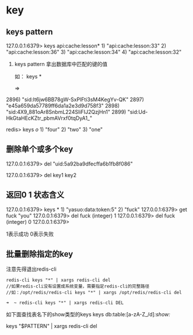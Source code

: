 # key

## keys pattern

127.0.0.1:6379&gt; keys api:cache:lesson\* 1\) "api:cache:lesson:33" 2\) "api:cache:lesson:36" 3\) "api:cache:lesson:34" 4\) "api:cache:lesson:32"

1. keys pattern  拿出数据库中匹配的键的值

   如： keys \*

   =&gt;

2896\) "sid:It6jw6BB78gW-SxPlFti3sM4KegYv-QK" 2897\) "e45a659da57789ff6da1a2e3d9d758f3" 2898\) "sid:4X9_881oAr8SnbmL224SIiFIJ2QzjHn1" 2899\) "sid:Ud-HkGtaHEcKZtr\_pbmAVrxf0tqDyA1_"

redis&gt; keys _o_ 1\) "four" 2\) "two" 3\) "one"

## 删除单个或多个key

127.0.0.1:6379&gt; del "uid:5a92ba9dfecffa6b1fb8f086"

127.0.0.1:6379&gt; del key1 key2

## 返回0 1 状态含义

127.0.0.1:6379&gt; keys \* 1\) "yasuo:data:token:5" 2\) "fuck" 127.0.0.1:6379&gt; get fuck "you" 127.0.0.1:6379&gt; del fuck \(integer\) 1 127.0.0.1:6379&gt; del fuck \(integer\) 0 127.0.0.1:6379&gt;

1表示成功 0表示失败

## 批量删除指定的key

注意先得退出redis-cli

```text
redis-cli keys "*" | xargs redis-cli del  
//如果redis-cli没有设置成系统变量，需要指定redis-cli的完整路径  
//如：/opt/redis/redis-cli keys "*" | xargs /opt/redis/redis-cli del  

➜  ~ redis-cli keys "*" | xargs redis-cli DEL
```

如下面查找表名下的show类型的keys keys db:table:\[a-zA-Z\_/d\]_:show:_

keys "$PATTERN" \| xargs redis-cli del


